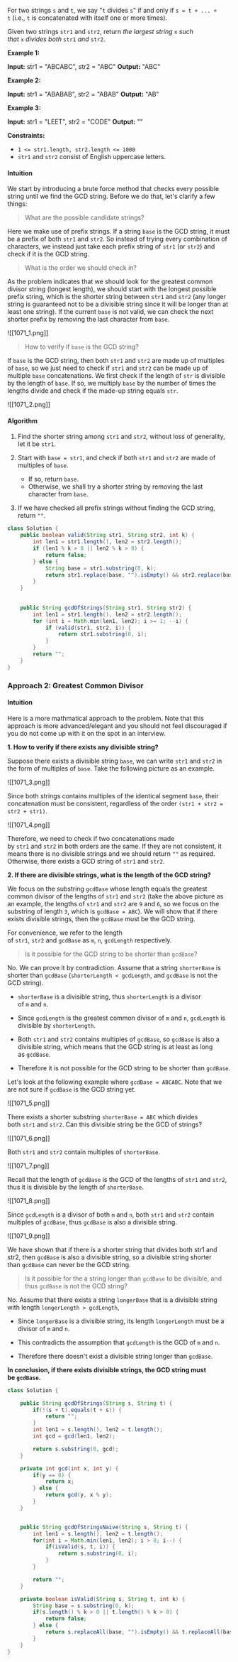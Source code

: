 For two strings `s` and `t`, we say "`t` divides `s`" if and only if `s = t + ... + t` (i.e., `t` is concatenated with itself one or more times).

Given two strings `str1` and `str2`, return _the largest string_ `x` _such that_ `x` _divides both_ `str1` _and_ `str2`.

**Example 1:**

**Input:** str1 = "ABCABC", str2 = "ABC"
**Output:** "ABC"

**Example 2:**

**Input:** str1 = "ABABAB", str2 = "ABAB"
**Output:** "AB"

**Example 3:**

**Input:** str1 = "LEET", str2 = "CODE"
**Output:** ""

**Constraints:**

- `1 <= str1.length, str2.length <= 1000`
- `str1` and `str2` consist of English uppercase letters.

#### Intuition

We start by introducing a brute force method that checks every possible string until we find the GCD string. Before we do that, let's clarify a few things:

> What are the possible candidate strings?

Here we make use of prefix strings. If a string `base` is the GCD string, it must be a prefix of both `str1` and `str2`. So instead of trying every combination of characters, we instead just take each prefix string of `str1` (or `str2`) and check if it is the GCD string.

> What is the order we should check in?

As the problem indicates that we should look for the greatest common divisor string (longest length), we should start with the longest possible prefix string, which is the shorter string between `str1` and `str2` (any longer string is guaranteed not to be a divisible string since it will be longer than at least one string). If the current `base` is not valid, we can check the next shorter prefix by removing the last character from `base`.

![[1071_1.png]]

> How to verify if `base` is the GCD string?

If `base` is the GCD string, then both `str1` and `str2` are made up of multiples of `base`, so we just need to check if `str1` and `str2` can be made up of multiple `base` concatenations. We first check if the length of `str` is divisible by the length of `base`. If so, we multiply `base` by the number of times the lengths divide and check if the made-up string equals `str`.

![[1071_2.png]]

#### Algorithm

1. Find the shorter string among `str1` and `str2`, without loss of generality, let it be `str1`.
    
2. Start with `base = str1`, and check if both `str1` and `str2` are made of multiples of `base`.
    
    - If so, return `base`.
    - Otherwise, we shall try a shorter string by removing the last character from `base`.
3. If we have checked all prefix strings without finding the GCD string, return `""`.

```java
class Solution {
    public boolean valid(String str1, String str2, int k) {
        int len1 = str1.length(), len2 = str2.length();
        if (len1 % k > 0 || len2 % k > 0) {
            return false;
        } else {
            String base = str1.substring(0, k);
            return str1.replace(base, "").isEmpty() && str2.replace(base, "").isEmpty();
        }
    }
    
    
    public String gcdOfStrings(String str1, String str2) {
        int len1 = str1.length(), len2 = str2.length();
        for (int i = Math.min(len1, len2); i >= 1; --i) {
            if (valid(str1, str2, i)) {
                return str1.substring(0, i);
            }
        }
        return "";
    }
}
```


### Approach 2: Greatest Common Divisor

#### Intuition

Here is a more mathmatical approach to the problem. Note that this approach is more advanced/elegant and you should not feel discouraged if you do not come up with it on the spot in an interview.

**1. How to verify if there exists any divisible string?**

Suppose there exists a divisible string `base`, we can write `str1` and `str2` in the form of multiples of `base`. Take the following picture as an example.

![[1071_3.png]]

Since both strings contains multiples of the identical segment `base`, their concatenation must be consistent, regardless of the order `(str1 + str2 = str2 + str1)`.

![[1071_4.png]]

Therefore, we need to check if two concatenations made by `str1` and `str2` in both orders are the same. If they are not consistent, it means there is no divisible strings and we should return `""` as required. Otherwise, there exists a GCD string of `str1` and `str2`.

**2. If there are divisible strings, what is the length of the GCD string?**

We focus on the substring `gcdBase` whose length equals the greatest common divisor of the lengths of `str1` and `str2` (take the above picture as an example, the lengths of `str1` and `str2` are `9` and `6`, so we focus on the substring of length `3`, which is `gcdBase = ABC`). We will show that if there exists divisible strings, then the `gcdBase` must be the GCD string.

For convenience, we refer to the length of `str1`, `str2` and `gcdBase` as `m`, `n`, `gcdLength` respectively.

> Is it possible for the GCD string to be shorter than `gcdBase`?

No. We can prove it by contradiction. Assume that a string `shorterBase` is shorter than `gcdBase` (`shorterLength < gcdLength`, and `gcdBase` is not the GCD string).

- `shorterBase` is a divisible string, thus `shorterLength` is a divisor of `m` and `n`.
    
- Since `gcdLength` is the greatest common divisor of `m` and `n`, `gcdLength` is divisible by `shorterLength`.
    
- Both `str1` and `str2` contains multiples of `gcdBase`, so `gcdBase` is also a divisible string, which means that the GCD string is at least as long as `gcdBase`.
    
- Therefore it is not possible for the GCD string to be shorter than `gcdBase`.
    

Let's look at the following example where `gcdBase = ABCABC`. Note that we are not sure if `gcdBase` is the GCD string yet.


![[1071_5.png]]

There exists a shorter substring `shorterBase = ABC` which divides both `str1` and `str2`. Can this divisible string be the GCD of strings?

![[1071_6.png]]

Both `str1` and `str2` contain multiples of `shorterBase`.

![[1071_7.png]]

Recall that the length of `gcdBase` is the GCD of the lengths of `str1` and `str2`, thus it is divisible by the length of `shorterBase`.

![[1071_8.png]]

Since `gcdLength` is a divisor of both `m` and `n`, both `str1` and `str2` contain multiples of `gcdBase`, thus `gcdBase` is also a divisible string.

![[1071_9.png]]

We have shown that if there is a shorter string that divides both str1 and str2, then `gcdBase` is also a divisible string, so a divisible string shorter than `gcdBase` can never be the GCD string.

> Is it possible for the a string longer than `gcdBase` to be divisible, and thus `gcdBase` is not the GCD string?

No. Assume that there exists a string `longerBase` that is a divisible string with length `longerLength > gcdLength`,

- Since `longerBase` is a divisible string, its length `longerLength` must be a divisor of `m` and `n`.
    
- This contradicts the assumption that `gcdLength` is the GCD of `m` and `n`.
    
- Therefore there doesn't exist a divisible string longer than `gcdBase`.
    

**In conclusion, if there exists divisible strings, the GCD string must be `gcdBase`.**

```java
class Solution {

    public String gcdOfStrings(String s, String t) {
        if(!(s + t).equals(t + s)) {
            return "";
        }
        int len1 = s.length(), len2 = t.length();
        int gcd = gcd(len1, len2);

        return s.substring(0, gcd);
    }

    private int gcd(int x, int y) {
        if(y == 0) {
            return x;
        } else {
            return gcd(y, x % y);
        }
    }


    public String gcdOfStringsNaive(String s, String t) {
        int len1 = s.length(), len2 = t.length();
        for(int i = Math.min(len1, len2); i > 0; i--) {
            if(isValid(s, t, i)) {
                return s.substring(0, i);
            }
        }

        return "";
    }

    private boolean isValid(String s, String t, int k) {
        String base = s.substring(0, k);
        if(s.length() % k > 0 || t.length() % k > 0) {
            return false;
        } else {
            return s.replaceAll(base, "").isEmpty() && t.replaceAll(base, "").isEmpty();
        }
    }
}
```